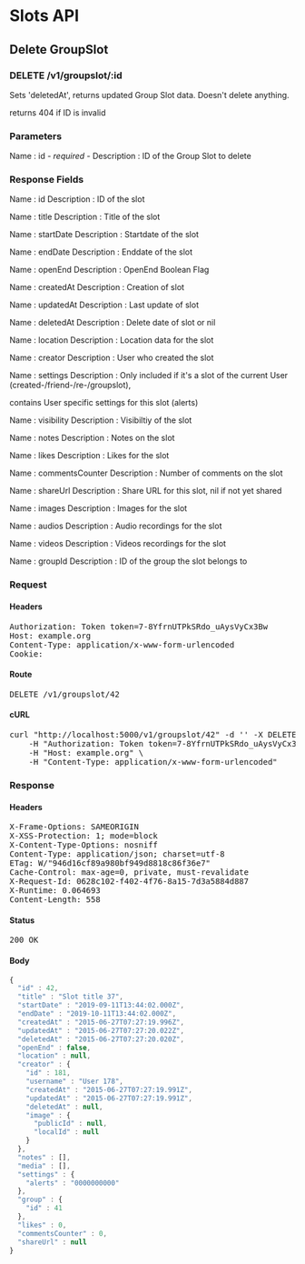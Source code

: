 # Slots API

## Delete GroupSlot

### DELETE /v1/groupslot/:id

Sets &#39;deletedAt&#39;, returns updated Group Slot data. Doesn&#39;t delete anything.

returns 404 if ID is invalid

### Parameters

Name : id *- required -*
Description : ID of the Group Slot to delete


### Response Fields

Name : id
Description : ID of the slot

Name : title
Description : Title of the slot

Name : startDate
Description : Startdate of the slot

Name : endDate
Description : Enddate of the slot

Name : openEnd
Description : OpenEnd Boolean Flag

Name : createdAt
Description : Creation of slot

Name : updatedAt
Description : Last update of slot

Name : deletedAt
Description : Delete date of slot or nil

Name : location
Description : Location data for the slot

Name : creator
Description : User who created the slot

Name : settings
Description : Only included if it&#39;s a slot of the current User (created-/friend-/re-/groupslot),

contains User specific settings for this slot (alerts)

Name : visibility
Description : Visibiltiy of the slot

Name : notes
Description : Notes on the slot

Name : likes
Description : Likes for the slot

Name : commentsCounter
Description : Number of comments on the slot

Name : shareUrl
Description : Share URL for this slot, nil if not yet shared

Name : images
Description : Images for the slot

Name : audios
Description : Audio recordings for the slot

Name : videos
Description : Videos recordings for the slot

Name : groupId
Description : ID of the group the slot belongs to

### Request

#### Headers

<pre>Authorization: Token token=7-8YfrnUTPkSRdo_uAysVyCx3Bw
Host: example.org
Content-Type: application/x-www-form-urlencoded
Cookie: </pre>

#### Route

<pre>DELETE /v1/groupslot/42</pre>

#### cURL

<pre class="request">curl &quot;http://localhost:5000/v1/groupslot/42&quot; -d &#39;&#39; -X DELETE \
	-H &quot;Authorization: Token token=7-8YfrnUTPkSRdo_uAysVyCx3Bw&quot; \
	-H &quot;Host: example.org&quot; \
	-H &quot;Content-Type: application/x-www-form-urlencoded&quot;</pre>

### Response

#### Headers

<pre>X-Frame-Options: SAMEORIGIN
X-XSS-Protection: 1; mode=block
X-Content-Type-Options: nosniff
Content-Type: application/json; charset=utf-8
ETag: W/&quot;946d16cf89a980bf949d8818c86f36e7&quot;
Cache-Control: max-age=0, private, must-revalidate
X-Request-Id: 0628c102-f402-4f76-8a15-7d3a5884d887
X-Runtime: 0.064693
Content-Length: 558</pre>

#### Status

<pre>200 OK</pre>

#### Body

```javascript
{
  "id" : 42,
  "title" : "Slot title 37",
  "startDate" : "2019-09-11T13:44:02.000Z",
  "endDate" : "2019-10-11T13:44:02.000Z",
  "createdAt" : "2015-06-27T07:27:19.996Z",
  "updatedAt" : "2015-06-27T07:27:20.022Z",
  "deletedAt" : "2015-06-27T07:27:20.020Z",
  "openEnd" : false,
  "location" : null,
  "creator" : {
    "id" : 181,
    "username" : "User 178",
    "createdAt" : "2015-06-27T07:27:19.991Z",
    "updatedAt" : "2015-06-27T07:27:19.991Z",
    "deletedAt" : null,
    "image" : {
      "publicId" : null,
      "localId" : null
    }
  },
  "notes" : [],
  "media" : [],
  "settings" : {
    "alerts" : "0000000000"
  },
  "group" : {
    "id" : 41
  },
  "likes" : 0,
  "commentsCounter" : 0,
  "shareUrl" : null
}
```

